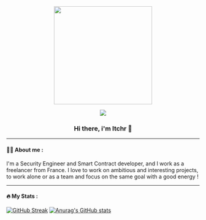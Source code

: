 <div id="header" align="center">
  <img width="256" src="https://media.giphy.com/media/qgQUggAC3Pfv687qPC/giphy.gif"/>
  
  ![](https://komarev.com/ghpvc/?username=ltchr)
  
  ### Hi there, i'm ltchr 👋

</div>

<hr>

#### 👨‍💻 About me :
  
I'm a Security Engineer and Smart Contract developer, and I work as a freelancer from France. I love to work on ambitious and interesting projects, to work alone or as a team and focus on the same goal with a good energy !
  
<hr>

#### 🔥 My Stats :
 
[![GitHub Streak](http://github-readme-streak-stats.herokuapp.com?user=ltchr&theme=vue-dark&hide_border=false&date_format=M%20j%5B%2C%20Y%5D)](https://git.io/streak-stats)
[![Anurag's GitHub stats](https://github-readme-stats.vercel.app/api?username=ltchr&theme=vue-dark)](https://github.com/anuraghazra/github-readme-stats)
  

<!--
**ltchr/ltchr** is a ✨ _special_ ✨ repository because its `README.md` (this file) appears on your GitHub profile.

Here are some ideas to get you started:

- 🔭 I’m currently working on ...
- 🌱 I’m currently learning ...
- 👯 I’m looking to collaborate on ...
- 🤔 I’m looking for help with ...
- 💬 Ask me about ...
- 📫 How to reach me: ...
- 😄 Pronouns: ...
- ⚡ Fun fact: ...
-->

